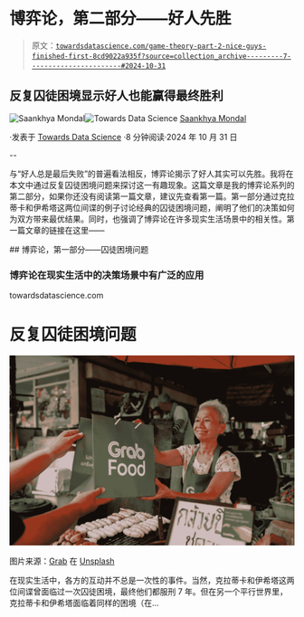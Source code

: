# 博弈论，第二部分——好人先胜

> 原文：[`towardsdatascience.com/game-theory-part-2-nice-guys-finished-first-8cd9022a935f?source=collection_archive---------7-----------------------#2024-10-31`](https://towardsdatascience.com/game-theory-part-2-nice-guys-finished-first-8cd9022a935f?source=collection_archive---------7-----------------------#2024-10-31)

## 反复囚徒困境显示好人也能赢得最终胜利

[](https://saankhya.medium.com/?source=post_page---byline--8cd9022a935f--------------------------------)![Saankhya Mondal](https://saankhya.medium.com/?source=post_page---byline--8cd9022a935f--------------------------------)[](https://towardsdatascience.com/?source=post_page---byline--8cd9022a935f--------------------------------)![Towards Data Science](https://towardsdatascience.com/?source=post_page---byline--8cd9022a935f--------------------------------) [Saankhya Mondal](https://saankhya.medium.com/?source=post_page---byline--8cd9022a935f--------------------------------)

·发表于 [Towards Data Science](https://towardsdatascience.com/?source=post_page---byline--8cd9022a935f--------------------------------) ·8 分钟阅读·2024 年 10 月 31 日

--

与“好人总是最后失败”的普遍看法相反，博弈论揭示了好人其实可以先胜。我将在本文中通过反复囚徒困境问题来探讨这一有趣现象。这篇文章是我的博弈论系列的第二部分，如果你还没有阅读第一篇文章，建议先查看第一篇。第一部分通过克拉蒂卡和伊希塔这两位间谍的例子讨论经典的囚徒困境问题，阐明了他们的决策如何为双方带来最优结果。同时，也强调了博弈论在许多现实生活场景中的相关性。第一篇文章的链接在这里——

[](/game-theory-part-1-the-prisoners-dilemma-problem-18b216d3b523?source=post_page-----8cd9022a935f--------------------------------) ## 博弈论，第一部分——囚徒困境问题

### 博弈论在现实生活中的决策场景中有广泛的应用

towardsdatascience.com

# 反复囚徒困境问题

![](img/0949a91f17726e3fed3c5ebfa2f43b71.png)

图片来源：[Grab](https://unsplash.com/@grab?utm_source=medium&utm_medium=referral) 在 [Unsplash](https://unsplash.com/?utm_source=medium&utm_medium=referral)

在现实生活中，各方的互动并不总是一次性的事件。当然，克拉蒂卡和伊希塔这两位间谍曾面临过一次囚徒困境，最终他们都服刑 7 年。但在另一个平行世界里，克拉蒂卡和伊希塔面临着同样的困境（在...
